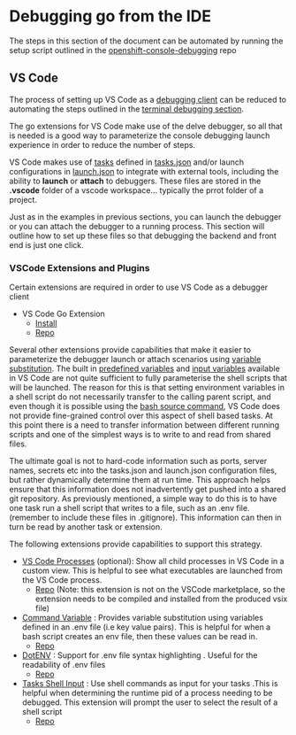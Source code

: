 # Debugging go from the IDE

The steps in this section of the document can be automated by running the setup script outlined in the [openshift-console-debugging](https://github.com/mitchharpur/openshift-console-debugging) repo
## VS Code
The process of setting up VS Code as a [debugging client](https://code.visualstudio.com/docs/editor/debugging) can be reduced to automating the steps outlined in the [terminal debugging section](debugging-go-from-the-terminal). 

The go extensions for VS Code make use of the delve debugger, so all that is needed is a good way to parameterize the console debugging launch experience in order to reduce the number of steps. 

VS Code makes use of [tasks](https://code.visualstudio.com/docs/editor/tasks) defined in [tasks.json](https://code.visualstudio.com/docs/editor/tasks-appendix) and/or launch configurations in [launch.json](https://code.visualstudio.com/docs/editor/debugging#_launchjson-attributes) to integrate with external tools, including the ability to **launch** or **attach** to debuggers. These files are stored in the **.vscode** folder of a vscode workspace... typically the prrot folder of a project. 

Just as in the examples in previous sections, you can launch the debugger or you can attach the debugger to a running process. This section will outline how to set up these files so that debugging the backend and front end is just one click.

### VSCode Extensions and Plugins

Certain extensions are required in order to use VS Code as a debugger client
- VS Code Go Extension
  - [Install](https://marketplace.visualstudio.com/items?itemName=golang.Go)
  - [Repo](https://github.com/golang/vscode-go)

Several other extensions provide capabilities that make it easier to parameterize the debugger launch or attach scenarios using [variable substitution](https://code.visualstudio.com/docs/editor/debugging#_variable-substitution). The built in [predefined variables](https://code.visualstudio.com/docs/editor/variables-reference#_predefined-variables) and [input variables](https://code.visualstudio.com/docs/editor/variables-reference#_input-variables) available in VS Code are not quite sufficient to fully parameterise the shell scripts that will be launched. The reason for this is that setting environment variables in a shell script do not necessarily transfer to the calling parent script, and even though it is possible using the [bash source command](http://linuxcommand.org/lc3_adv_source.php), VS Code does not provide fine-grained control over this aspect of shell based tasks. At this point there is a need to transfer information between different running scripts and one of the simplest ways is to write to and read from shared files.

The ultimate goal is not to hard-code information such as ports, server names, secrets etc into the tasks.json and launch.json configuration files, but rather dynamically determine them at run time. This approach helps ensure that this information does not inadvertently get pushed into a shared git repository. As previously mentioned, a simple way to do this is to have one task run a shell script that writes to a file, such as an .env file. (remember to include these files in .gitignore). This information can then in turn be read by another task or extension. 

The following extensions provide capabilities to support this strategy.

- [VS Code Processes](https://github.com/weinand/vscode-processes) (optional): Show all child processes in VS Code in a custom view. This is helpful to see what executables are launched from the VS Code process.
  - [Repo](https://github.com/weinand/vscode-processes) (Note: this extension is not on the VSCode marketplace, so the extension needs to be compiled and installed from the produced vsix file)
- [Command Variable](https://marketplace.visualstudio.com/items?itemName=rioj7.command-variable) : Provides variable substitution using variables defined in an .env file (i.e key value pairs). This is helpful for when a bash script creates an env file, then these values can be read in.
  - [Repo](https://github.com/rioj7/command-variable)
- [DotENV](https://marketplace.visualstudio.com/items?itemName=mikestead.dotenv) : Support for .env file syntax highlighting . Useful for the readability of .env files
  - [Repo](https://github.com/mikestead/vscode-dotenv)
- [Tasks Shell Input](https://marketplace.visualstudio.com/items?itemName=augustocdias.tasks-shell-input) : Use shell commands as input for your tasks .This is helpful when determining the runtime pid of a process needing to be debugged. This extension will prompt the user to select the result of a shell script
  - [Repo](https://github.com/augustocdias/vscode-shell-command)
